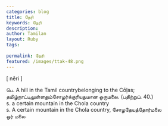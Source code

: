 ```yaml
---
categories: blog
title: நேரி
keywords: நேரி
description: 
author: Tamilan
layout: Ruby
tags: 
 
permalink: நேரி
featured: /images/ttak-48.png
---
```

  
[ nēri ]  
  
பெ. A hill in the Tamil countrybelonging to the Cōḻas; தமிழ்நாட்டிலுள்ளதும்சோழர்க்குரியதுமான ஒருமலை. (பதிற்றுப். 40.)  
s. a certain mountain in the Chola country  
s. A certain mountain in the Chola country, சோழதேயத்தோர்மலை  
ஓர் மலை